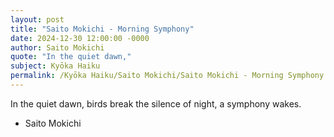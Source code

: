 ```yaml
---
layout: post
title: "Saito Mokichi - Morning Symphony"
date: 2024-12-30 12:00:00 -0000
author: Saito Mokichi
quote: "In the quiet dawn,"
subject: Kyōka Haiku
permalink: /Kyōka Haiku/Saito Mokichi/Saito Mokichi - Morning Symphony
---
```


In the quiet dawn,
birds break the silence of night,
a symphony wakes.

- Saito Mokichi
